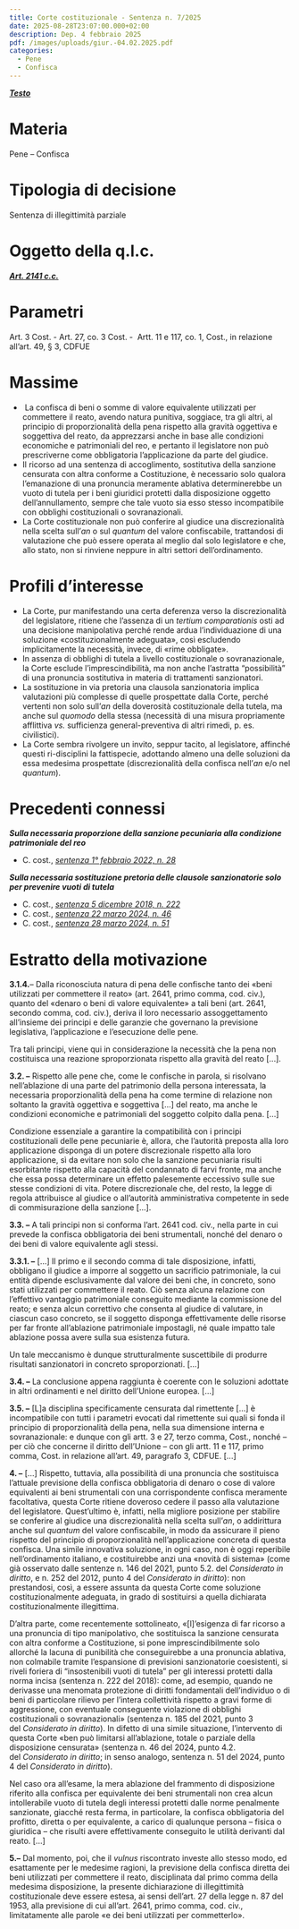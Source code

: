 ```yaml
---
title: Corte costituzionale - Sentenza n. 7/2025
date: 2025-08-28T23:07:00.000+02:00
description: Dep. 4 febbraio 2025
pdf: /images/uploads/giur.-04.02.2025.pdf
categories:
  - Pene
  - Confisca
---
```

***[Testo](https://giurcost.org/decisioni/2025/0007s-25.html?titolo=Sentenza%20n.%207)***

# Materia

Pene – Confisca

# Tipologia di decisione

Sentenza di illegittimità parziale

# Oggetto della q.l.c.

***[Art. 2141 c.c.](https://www.normattiva.it/atto/caricaDettaglioAtto?atto.dataPubblicazioneGazzetta=1942-04-04&atto.codiceRedazionale=042U0262&atto.articolo.numero=0&atto.articolo.sottoArticolo=1&atto.articolo.sottoArticolo1=0&qId=79e0a90a-18be-4896-af97-5cdb36aba8e1&tabID=0.9247653760915712&title=lbl.dettaglioAtto)***

# Parametri

Art. 3 Cost. - Art. 27, co. 3 Cost. -  Artt. 11 e 117, co. 1, Cost., in relazione all’art. 49, § 3, CDFUE

# Massime

*  La confisca di beni o somme di valore equivalente utilizzati per
  commettere il reato, avendo natura punitiva, soggiace, tra gli altri, al
  principio di proporzionalità della pena rispetto alla gravità oggettiva e
  soggettiva del reato, da apprezzarsi anche in base alle condizioni economiche e
  patrimoniali del reo, e pertanto il legislatore non può prescriverne come
  obbligatoria l’applicazione da parte del giudice.
* Il ricorso ad una sentenza di accoglimento, sostitutiva della sanzione
  censurata con altra conforme a Costituzione, è necessario solo qualora l’emanazione
  di una pronuncia meramente ablativa determinerebbe un vuoto di tutela per i
  beni giuridici protetti dalla disposizione oggetto dell’annullamento, sempre
  che tale vuoto sia esso stesso incompatibile con obblighi costituzionali o
  sovranazionali.
* La Corte costituzionale non può conferire al giudice una
  discrezionalità nella scelta sull’*an* o sul *quantum* del
  valore confiscabile, trattandosi di valutazione che può essere operata al
  meglio dal solo legislatore e che, allo stato, non si rinviene neppure in altri
  settori dell’ordinamento.

# Profili d’interesse

* La Corte, pur manifestando una certa deferenza verso la
  discrezionalità del legislatore, ritiene che l’assenza di un *tertium comparationis* osti ad una
  decisione manipolativa perché rende ardua l’individuazione di una soluzione «costituzionalmente
  adeguata», così escludendo implicitamente la necessità, invece, di «rime
  obbligate».
* In assenza di obblighi di tutela a livello costituzionale o
  sovranazionale, la Corte esclude l’imprescindibilità, ma non anche l’astratta “possibilità”
  di una pronuncia sostitutiva in materia di trattamenti sanzionatori.
* La sostituzione in via pretoria una clausola sanzionatoria implica
  valutazioni più complesse di quelle prospettate dalla Corte, perché vertenti non
  solo sull’*an* della doverosità
  costituzionale della tutela, ma anche sul *quomodo*
  della stessa (necessità di una misura propriamente afflittiva *vs.* sufficienza general-preventiva di
  altri rimedi, p. es. civilistici).
* La Corte sembra rivolgere un invito, seppur tacito, al
  legislatore, affinché questi ri-disciplini la fattispecie, adottando almeno una
  delle soluzioni da essa medesima prospettate (discrezionalità della confisca nell’*an* e/o nel *quantum*).

# Precedenti connessi

***Sulla necessaria proporzione della sanzione pecuniaria alla condizione patrimoniale del reo***

* C. cost., *[sentenza 1° febbraio 2022, n. 28](https://giurcost.org/decisioni/2022/0028s-22.html?titolo=Sentenza%20n.%2028)*

***Sulla necessaria sostituzione pretoria delle clausole sanzionatorie solo per prevenire vuoti di tutela***

* C. cost., *[sentenza 5 dicembre 2018, n. 222](https://giurcost.org/decisioni/2018/0222s-18.html?titolo=Sentenza%20n.%20222)*
* C. cost., *[sentenza 22 marzo 2024, n. 46](https://giurcost.org/decisioni/2024/0046s-24.html?titolo=Sentenza%20n.%20%2046)*
* C. cost., *[sentenza 28 marzo 2024, n. 51](https://giurcost.org/decisioni/2024/0051s-24.html?titolo=Sentenza%20n.%2051)* 

# Estratto della motivazione

**3.1.4.**– Dalla
riconosciuta natura di pena delle confische tanto dei «beni utilizzati per
commettere il reato» (art. 2641, primo comma, cod. civ.), quanto del «denaro o
beni di valore equivalente» a tali beni (art. 2641, secondo comma, cod. civ.),
deriva il loro necessario assoggettamento all’insieme dei principi e delle
garanzie che governano la previsione legislativa, l’applicazione e l’esecuzione
delle pene.

Tra tali principi, viene qui in considerazione la necessità che la
pena non costituisca una reazione sproporzionata rispetto alla gravità del
reato \[...].

**3.2. –** Rispetto alle
pene che, come le confische in parola, si risolvano nell’ablazione di una parte
del patrimonio della persona interessata, la necessaria proporzionalità della
pena ha come termine di relazione non soltanto la gravità oggettiva e
soggettiva \[...] del reato, ma anche le condizioni economiche e patrimoniali
del soggetto colpito dalla pena. \[...]

Condizione essenziale a garantire la compatibilità con i principi
costituzionali delle pene pecuniarie è, allora, che l’autorità preposta alla
loro applicazione disponga di un potere discrezionale rispetto alla loro
applicazione, sì da evitare non solo che la sanzione pecuniaria risulti
esorbitante rispetto alla capacità del condannato di farvi fronte, ma anche che
essa possa determinare un effetto palesemente eccessivo sulle sue stesse
condizioni di vita. Potere discrezionale che, del
resto, la legge di regola attribuisce al giudice o all’autorità amministrativa
competente in sede di commisurazione della sanzione \[...].

**3.3. –** A tali principi non si conforma l’art. 2641 cod. civ., nella
parte in cui prevede la confisca obbligatoria dei beni strumentali, nonché del
denaro o dei beni di valore equivalente agli stessi.

**3.3.1. –** \[...] Il primo e il secondo comma di tale disposizione,
infatti, obbligano il giudice a imporre al soggetto un sacrificio patrimoniale,
la cui entità dipende esclusivamente dal valore dei beni che, in concreto, sono
stati utilizzati per commettere il reato. Ciò senza alcuna relazione con
l’effettivo vantaggio patrimoniale conseguito mediante la commissione del
reato; e senza alcun correttivo che consenta al giudice di valutare, in ciascun
caso concreto, se il soggetto disponga effettivamente delle risorse per far
fronte all’ablazione patrimoniale impostagli, né quale impatto tale ablazione
possa avere sulla sua esistenza futura.

Un tale meccanismo è dunque strutturalmente suscettibile di
produrre risultati sanzionatori in concreto sproporzionati. \[...]

**3.4. –** La conclusione appena raggiunta è coerente con le soluzioni
adottate in altri ordinamenti e nel diritto dell’Unione europea. \[...]

**3.5. –** \[L]a disciplina specificamente censurata dal rimettente
\[...] è incompatibile con tutti i parametri evocati dal rimettente sui quali si
fonda il principio di proporzionalità della pena, nella sua dimensione interna
e sovranazionale: e dunque con gli artt. 3 e 27, terzo comma, Cost., nonché –
per ciò che concerne il diritto dell’Unione – con gli artt. 11 e 117, primo
comma, Cost. in relazione all’art. 49, paragrafo 3, CDFUE. \[...]

**4. –** \[...] Rispetto, tuttavia,
alla possibilità di una pronuncia che sostituisca l’attuale previsione della
confisca obbligatoria di denaro o cose di valore equivalenti ai beni
strumentali con una corrispondente confisca meramente facoltativa, questa Corte
ritiene doveroso cedere il passo alla valutazione del legislatore. Quest’ultimo
è, infatti, nella migliore posizione per stabilire se conferire al giudice una
discrezionalità nella scelta sull’*an*,
o addirittura anche sul *quantum* del
valore confiscabile, in modo da assicurare il pieno rispetto del principio di
proporzionalità nell’applicazione concreta di questa confisca. Una simile
innovativa soluzione, in ogni caso, non è oggi reperibile nell’ordinamento
italiano, e costituirebbe anzi una «novità di sistema» (come già osservato
dalle sentenze n. 146 del 2021, punto 5.2. del *Considerato in diritto*, e n. 252 del 2012, punto 4
del *Considerato in diritto*):
non prestandosi, così, a essere assunta da questa Corte come soluzione
costituzionalmente adeguata, in grado di sostituirsi a quella dichiarata
costituzionalmente illegittima.

D’altra parte, come recentemente sottolineato, «\[l]’esigenza
di far ricorso a una pronuncia di tipo manipolativo, che sostituisca la
sanzione censurata con altra conforme a Costituzione, si pone
imprescindibilmente solo allorché la lacuna di punibilità che conseguirebbe a
una pronuncia ablativa, non colmabile tramite l’espansione di previsioni
sanzionatorie coesistenti, si riveli foriera di “insostenibili vuoti di tutela”
per gli interessi protetti dalla norma incisa (sentenza n. 222 del 2018): come,
ad esempio, quando ne derivasse una menomata protezione di diritti fondamentali
dell’individuo o di beni di particolare rilievo per l’intera collettività
rispetto a gravi forme di aggressione, con eventuale conseguente violazione di
obblighi costituzionali o sovranazionali» (sentenza n. 185 del 2021, punto 3
del *Considerato in diritto*).
In difetto di una simile situazione, l’intervento di questa Corte «ben può
limitarsi all’ablazione, totale o parziale della disposizione censurata»
(sentenza n. 46 del 2024, punto 4.2. del *Considerato in diritto*; in senso analogo, sentenza
n. 51 del 2024, punto 4 del *Considerato
in diritto*).

Nel caso ora all’esame, la mera ablazione del frammento di
disposizione riferito alla confisca per equivalente dei beni strumentali non
crea alcun intollerabile vuoto di tutela degli interessi protetti dalle norme
penalmente sanzionate, giacché resta ferma, in particolare, la confisca
obbligatoria del profitto, diretta o per equivalente, a carico di qualunque
persona – fisica o giuridica – che risulti avere effettivamente conseguito le
utilità derivanti dal reato. \[...]

**5.–** Dal momento, poi, che il *vulnus* riscontrato
investe allo stesso modo, ed esattamente per le medesime ragioni, la previsione
della confisca diretta dei beni utilizzati per commettere il reato,
disciplinata dal primo comma della medesima disposizione, la presente
dichiarazione di illegittimità costituzionale deve essere estesa, ai sensi
dell’art. 27 della legge n. 87 del 1953, alla previsione di cui all’art. 2641,
primo comma, cod. civ., limitatamente alle parole «e dei beni utilizzati per
commetterlo».
